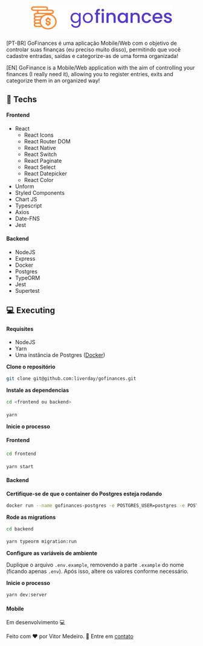 # <h1 align="center">![Go Finances](.github/logo.svg)</h1>
[PT-BR]
GoFinances é uma aplicação Mobile/Web com o objetivo de controlar suas finanças (eu preciso muito disso), permitindo que você cadastre entradas, saídas e categorize-as de uma forma organizada!

[EN]
GoFinance is a Mobile/Web application with the aim of controlling your finances (I really need it), allowing you to register entries, exits and categorize them in an organized way!

## 🚀 Techs

#### Frontend
- React
    - React Icons
    - React Router DOM
    - React Native
    - React Switch
    - React Paginate
    - React Select
    - React Datepicker
    - React Color
- Unform
- Styled Components
- Chart JS
- Typescript
- Axios
- Date-FNS
- Jest


#### Backend
- NodeJS
- Express
- Docker
- Postgres
- TypeORM
- Jest
- Supertest

## 💻 Executing

#### Requisites

- NodeJS
- Yarn
- Uma instância de Postgres ([Docker](https://hub.docker.com/_/postgres))

**Clone o repositório**

```sh
git clone git@github.com:liverday/gofinances.git
```

**Instale as dependencias**

```sh
cd <frontend ou backend>

yarn
```

**Inicie o processo**

#### Frontend

```sh
cd frontend

yarn start
```

#### Backend

**Certifique-se de que o container do Postgres esteja rodando**

```sh
docker run --name gofinances-postgres -e POSTGRES_USER=postgres -e POSTGRES_PASSWORD=p0stgr3s -e POSTGRES_DB=gofinances -p 5432:5432 -d postgres
```

**Rode as migrations**

```sh
cd backend

yarn typeorm migration:run
```

**Configure as variáveis de ambiente**

Duplique o arquivo `.env.example`, removendo a parte `.example` do nome (ficando apenas `.env`). Após isso, altere os valores conforme necessário.

**Inicie o processo**

```sh
yarn dev:server
```

#### Mobile

Em desenvolvimento 💻 

Feito com :heart: por Vitor Medeiro. 🤝 Entre em [contato](https://www.linkedin.com/in/vitor-medeiro-9096ab138) 
